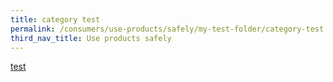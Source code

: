 ```yaml
---
title: category test
permalink: /consumers/use-products/safely/my-test-folder/category-test
third_nav_title: Use products safely
---
```



[test](/consumers/use-products-safely/my-test-folder/test)
